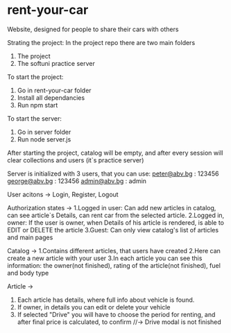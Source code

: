 # rent-your-car
Website, designed for people to share their cars with others

Strating the project:
In the project repo there are two main folders
1. The project
2. The softuni practice server

To start the project: 
1. Go in rent-your-car folder
2. Install all dependancies
3. Run npm start

To start the server:
1. Go in server folder
2. Run node server.js

After starting the project, catalog will be empty, and after every session will clear collections and users (it`s practice server)

Server is initialized with 3 users, that you can use:
peter@abv.bg : 123456
george@abv.bg : 123456
admin@abv.bg : admin



User acitons -> Login, Register, Logout

Authorization states -> 
1.Logged in user: Can add new articles in catalog, can see article`s Details, can rent car from the selected article.
2.Logged in, owner:  If the user is owner, when Details of his article is rendered, is able to EDIT or DELETE the article
3.Guest: Can only view catalog's list of articles and main pages

Catalog -> 
1.Contains different articles, that users have created
2.Here can create a new article with your user
3.In each article you can see this information: the owner(not finished), rating of the article(not finished), fuel and body type

Article ->
1. Each article has details, where full info about vehicle is found.
2. If owner, in details you can edit or delete your vehicle
3. If selected "Drive" you will have to choose the period for renting, and after final price is calculated, to confirm //-> Drive modal is not finished

